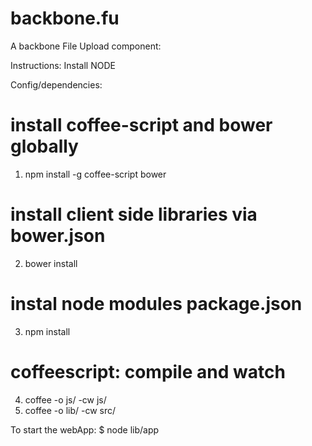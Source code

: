 backbone.fu
===========

A backbone File Upload component:

Instructions:
Install NODE

Config/dependencies:
# install coffee-script and bower globally
1. npm install -g coffee-script bower

# install client side libraries via bower.json
2. bower install

# instal node modules package.json
3. npm install

# coffeescript: compile and watch
4. coffee -o js/ -cw js/
5. coffee -o lib/ -cw src/


To start the webApp:
$ node lib/app
